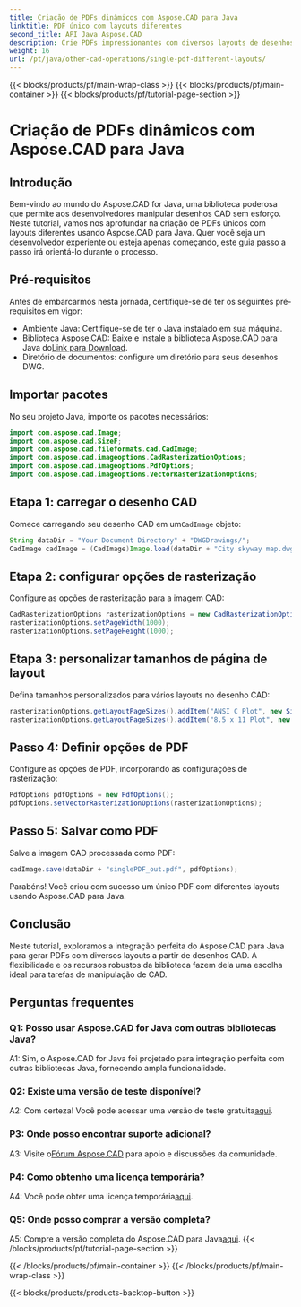 ```yaml
---
title: Criação de PDFs dinâmicos com Aspose.CAD para Java
linktitle: PDF único com layouts diferentes
second_title: API Java Aspose.CAD
description: Crie PDFs impressionantes com diversos layouts de desenhos CAD usando Aspose.CAD para Java. Fácil integração e recursos poderosos para desenvolvedores Java.
weight: 16
url: /pt/java/other-cad-operations/single-pdf-different-layouts/
---
```


{{< blocks/products/pf/main-wrap-class >}}
{{< blocks/products/pf/main-container >}}
{{< blocks/products/pf/tutorial-page-section >}}

# Criação de PDFs dinâmicos com Aspose.CAD para Java

## Introdução

Bem-vindo ao mundo do Aspose.CAD for Java, uma biblioteca poderosa que permite aos desenvolvedores manipular desenhos CAD sem esforço. Neste tutorial, vamos nos aprofundar na criação de PDFs únicos com layouts diferentes usando Aspose.CAD para Java. Quer você seja um desenvolvedor experiente ou esteja apenas começando, este guia passo a passo irá orientá-lo durante o processo.

## Pré-requisitos

Antes de embarcarmos nesta jornada, certifique-se de ter os seguintes pré-requisitos em vigor:
- Ambiente Java: Certifique-se de ter o Java instalado em sua máquina.
-  Biblioteca Aspose.CAD: Baixe e instale a biblioteca Aspose.CAD para Java do[Link para Download](https://releases.aspose.com/cad/java/).
- Diretório de documentos: configure um diretório para seus desenhos DWG.

## Importar pacotes

No seu projeto Java, importe os pacotes necessários:

```java
import com.aspose.cad.Image;
import com.aspose.cad.SizeF;
import com.aspose.cad.fileformats.cad.CadImage;
import com.aspose.cad.imageoptions.CadRasterizationOptions;
import com.aspose.cad.imageoptions.PdfOptions;
import com.aspose.cad.imageoptions.VectorRasterizationOptions;
```

## Etapa 1: carregar o desenho CAD

 Comece carregando seu desenho CAD em um`CadImage` objeto:

```java
String dataDir = "Your Document Directory" + "DWGDrawings/";
CadImage cadImage = (CadImage)Image.load(dataDir + "City skyway map.dwg");
```

## Etapa 2: configurar opções de rasterização

Configure as opções de rasterização para a imagem CAD:

```java
CadRasterizationOptions rasterizationOptions = new CadRasterizationOptions();
rasterizationOptions.setPageWidth(1000);
rasterizationOptions.setPageHeight(1000);
```

## Etapa 3: personalizar tamanhos de página de layout

Defina tamanhos personalizados para vários layouts no desenho CAD:

```java
rasterizationOptions.getLayoutPageSizes().addItem("ANSI C Plot", new SizeF(500, 1000));
rasterizationOptions.getLayoutPageSizes().addItem("8.5 x 11 Plot", new SizeF(1000, 100));
```

## Passo 4: Definir opções de PDF

Configure as opções de PDF, incorporando as configurações de rasterização:

```java
PdfOptions pdfOptions = new PdfOptions();
pdfOptions.setVectorRasterizationOptions(rasterizationOptions);
```

## Passo 5: Salvar como PDF

Salve a imagem CAD processada como PDF:

```java
cadImage.save(dataDir + "singlePDF_out.pdf", pdfOptions);
```

Parabéns! Você criou com sucesso um único PDF com diferentes layouts usando Aspose.CAD para Java.

## Conclusão

Neste tutorial, exploramos a integração perfeita do Aspose.CAD para Java para gerar PDFs com diversos layouts a partir de desenhos CAD. A flexibilidade e os recursos robustos da biblioteca fazem dela uma escolha ideal para tarefas de manipulação de CAD.

## Perguntas frequentes

### Q1: Posso usar Aspose.CAD for Java com outras bibliotecas Java?

A1: Sim, o Aspose.CAD for Java foi projetado para integração perfeita com outras bibliotecas Java, fornecendo ampla funcionalidade.

### Q2: Existe uma versão de teste disponível?

 A2: Com certeza! Você pode acessar uma versão de teste gratuita[aqui](https://releases.aspose.com/).

### P3: Onde posso encontrar suporte adicional?

 A3: Visite o[Fórum Aspose.CAD](https://forum.aspose.com/c/cad/19) para apoio e discussões da comunidade.

### P4: Como obtenho uma licença temporária?

 A4: Você pode obter uma licença temporária[aqui](https://purchase.aspose.com/temporary-license/).

### Q5: Onde posso comprar a versão completa?

A5: Compre a versão completa do Aspose.CAD para Java[aqui](https://purchase.aspose.com/buy).
{{< /blocks/products/pf/tutorial-page-section >}}

{{< /blocks/products/pf/main-container >}}
{{< /blocks/products/pf/main-wrap-class >}}

{{< blocks/products/products-backtop-button >}}
